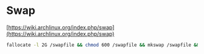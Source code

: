 # Swap

[https://wiki.archlinux.org/index.php/swap](https://wiki.archlinux.org/index.php/swap)

```bash
fallocate -l 2G /swapfile && chmod 600 /swapfile && mkswap /swapfile && swapon /swapfile && echo '/swapfile none swap defaults 0 0' >> /etc/fstab
```
